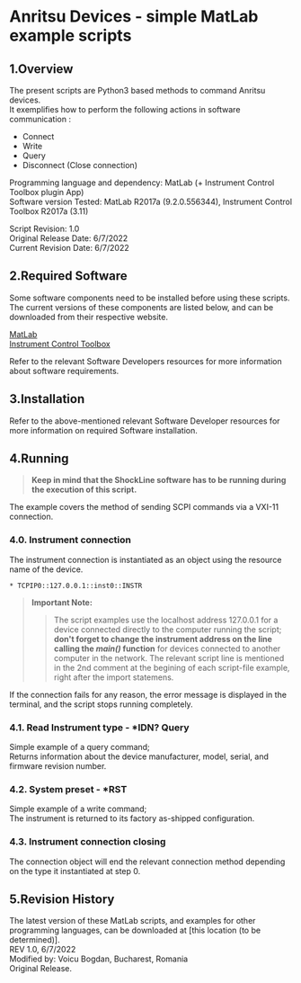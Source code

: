 # Anritsu Devices - simple MatLab  example scripts

## 1.Overview
The present scripts are Python3 based methods to command Anritsu devices.\
It exemplifies how to perform the following actions in software communication :
* Connect
* Write
* Query
* Disconnect (Close connection)

Programming language and dependency: MatLab (+ Instrument Control Toolbox plugin App)\
Software version Tested: MatLab R2017a (9.2.0.556344), Instrument Control Toolbox R2017a (3.11)


Script Revision: 1.0 \
Original Release Date: 6/7/2022 \
Current Revision Date: 6/7/2022

## 2.Required Software
Some software components need to be installed before using these scripts. The current versions of these components are listed below, and can be downloaded from their respective website.

[MatLab](https://www.mathworks.com/products/matlab.html) \
[Instrument Control Toolbox](https://www.mathworks.com/products/instrument.html)

Refer to the relevant Software Developers resources for more information about software requirements.

## 3.Installation
Refer to the above-mentioned relevant Software Developer resources for more information on required Software installation.

## 4.Running

>  **Keep in mind that the ShockLine software has to be running during the execution of this script.**

The example covers the method of sending SCPI commands via a VXI-11 connection.

### 4.0. Instrument connection

The instrument connection is instantiated as an object using the resource name of the device.

    * TCPIP0::127.0.0.1::inst0::INSTR

> **Important Note:**
>> The script examples use the localhost address 127.0.0.1 for a device connected directly to the computer running the script; __don't forget to change the instrument address on the line calling the *main()* function__ for devices connected to another computer in the network. The relevant script line is mentioned in the 2nd comment at the begining of each script-file example, right after the import statemens.

If the connection fails for any reason, the error message is displayed in the terminal, and the script stops running completely.

### 4.1. Read Instrument type - *IDN? Query
Simple example of a query command; \
Returns information about the device manufacturer, model, serial, and firmware revision number.

### 4.2. System preset - *RST
Simple example of a write command; \
The instrument is returned to its factory as-shipped configuration.

### 4.3. Instrument connection closing
The connection object will end the relevant connection method depending on the type it instantiated at step 0.

## 5.Revision History
The latest version of these MatLab scripts, and examples for other programming languages, can be downloaded at [this location (to be determined)]. \
REV 1.0, 6/7/2022 \
Modified by: Voicu Bogdan, Bucharest, Romania \
Original Release. 